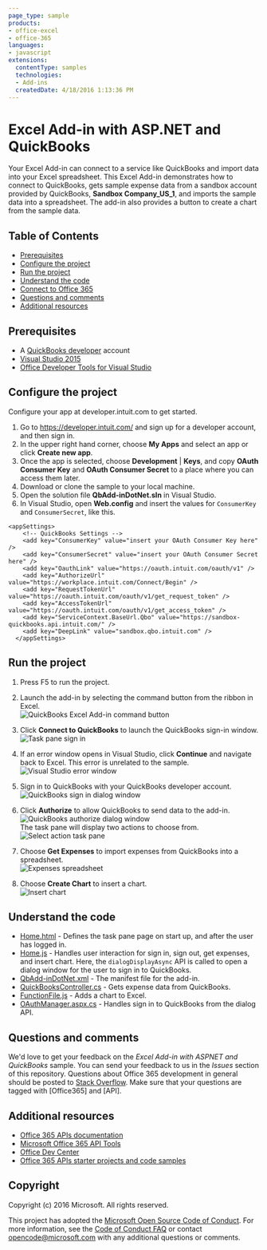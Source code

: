 ```yaml
---
page_type: sample
products:
- office-excel
- office-365
languages:
- javascript
extensions:
  contentType: samples
  technologies:
  - Add-ins
  createdDate: 4/18/2016 1:13:36 PM
---
```

# Excel Add-in with ASP.NET and QuickBooks

Your Excel Add-in can connect to a service like QuickBooks and import data into your Excel spreadsheet. 
This Excel Add-in demonstrates how to connect to QuickBooks, gets sample expense data from a sandbox account provided by QuickBooks, **Sandbox Company_US_1**, and imports the sample data into a spreadsheet. The add-in also provides a button to create a chart from the sample data.

## Table of Contents

* [Prerequisites](#prerequisites)
* [Configure the project](#configure-the-project)
* [Run the project](#run-the-project)
* [Understand the code](#understand-the-code)
* [Connect to Office 365](#connect-to-office-365)
* [Questions and comments](#questions-and-comments)
* [Additional resources](#additional-resources)

## Prerequisites

* A [QuickBooks developer](https://developer.intuit.com/) account
* [Visual Studio 2015](https://www.visualstudio.com/downloads/download-visual-studio-vs.aspx)
* [Office Developer Tools for Visual Studio](https://www.visualstudio.com/en-us/features/office-tools-vs.aspx)

## Configure the project

Configure your app at developer.intuit.com to get started.

1. Go to https://developer.intuit.com/ and sign up for a developer account, and then sign in.
2. In the upper right hand corner, choose **My Apps** and select an app or click **Create new app**. 
3. Once the app is selected, choose **Development** | **Keys**, and copy **OAuth Consumer Key** and **OAuth Consumer Secret** to a place where you can access them later.
4. Download or clone the sample to your local machine.
5. Open the solution file **QbAdd-inDotNet.sln** in Visual Studio.
6. In Visual Studio, open **Web.config** and insert the values for `ConsumerKey` and `ConsumerSecret`, like this.

```
<appSettings>
    <!-- QuickBooks Settings -->
    <add key="ConsumerKey" value="insert your OAuth Consumer Key here" />
    <add key="ConsumerSecret" value="insert your OAuth Consumer Secret here" />
    <add key="OauthLink" value="https://oauth.intuit.com/oauth/v1" />
    <add key="AuthorizeUrl" value="https://workplace.intuit.com/Connect/Begin" />
    <add key="RequestTokenUrl" value="https://oauth.intuit.com/oauth/v1/get_request_token" />
    <add key="AccessTokenUrl" value="https://oauth.intuit.com/oauth/v1/get_access_token" />
    <add key="ServiceContext.BaseUrl.Qbo" value="https://sandbox-quickbooks.api.intuit.com/" />
    <add key="DeepLink" value="sandbox.qbo.intuit.com" />
  </appSettings>
```

## Run the project

1. Press F5 to run the project.

2. Launch the add-in by selecting the command button from the ribbon in Excel.<br>![QuickBooks Excel Add-in command button](readme-images/readme_command_image.PNG)  

3. Click **Connect to QuickBooks** to launch the QuickBooks sign-in window.<br>![Task pane sign in](readme-images/readme_image_taskpane.PNG)

4. If an error window opens in Visual Studio, click **Continue** and navigate back to Excel. This error is unrelated to the sample.<br>![Visual Studio error window](readme-images/readme_image_error.PNG)

5. Sign in to QuickBooks with your QuickBooks developer account.<br>![QuickBooks sign in dialog window](readme-images/readme_image_signin.PNG)

6. Click **Authorize** to allow QuickBooks to send data to the add-in.<br>![QuickBooks authorize dialog window](readme-images/readme_image_authorize.PNG) <br> The task pane will display two actions to choose from. <br>![Select action task pane](readme-images/readme_image_action.PNG)

8. Choose **Get Expenses** to import expenses from QuickBooks into a spreadsheet. <br>![Expenses spreadsheet](readme-images/readme_image_expenses.PNG)

9. Choose **Create Chart** to insert a chart. <br>![Insert chart](readme-images/readme_image_chart.PNG)

## Understand the code

* [Home.html](QbAdd-inDotNetWeb/Home.html) - Defines the task pane page on start up, and after the user has logged in.
* [Home.js](QbAdd-inDotNetWeb/Home.js) - Handles user interaction for sign in, sign out, get expenses, and insert chart. Here, the `dialogDisplayAsync` API is called to open a dialog window for the user to sign in to QuickBooks.
* [QbAdd-inDotNet.xml](QbAdd-inDotNet/QbAdd-inDotNetManifest/QbAdd-inDotNet.xml) - The manifest file for the add-in. 
* [QuickBooksController.cs](QbAdd-inDotNetWeb/Controllers/QuickBooksController.cs) - Gets expense data from QuickBooks.
* [FunctionFile.js](QbAdd-inDotNetWeb/Functions/FunctionFile.js) - Adds a chart to Excel.
* [OAuthManager.aspx.cs](QbAdd-inDotNetWeb/OAuthManager.aspx.cs) - Handles sign in to QuickBooks from the dialog API.

## Questions and comments

We'd love to get your feedback on the *Excel Add-in with ASPNET and QuickBooks* sample. You can send your feedback to us in the *Issues* section of this repository. 
Questions about Office 365 development in general should be posted to [Stack Overflow](http://stackoverflow.com/questions/tagged/Office365+API). Make sure that your questions are tagged with [Office365] and [API].

## Additional resources

* [Office 365 APIs documentation](http://msdn.microsoft.com/office/office365/howto/platform-development-overview)
* [Microsoft Office 365 API Tools](https://visualstudiogallery.msdn.microsoft.com/a15b85e6-69a7-4fdf-adda-a38066bb5155)
* [Office Dev Center](http://dev.office.com/)
* [Office 365 APIs starter projects and code samples](http://msdn.microsoft.com/en-us/office/office365/howto/starter-projects-and-code-samples)

## Copyright
Copyright (c) 2016 Microsoft. All rights reserved.


This project has adopted the [Microsoft Open Source Code of Conduct](https://opensource.microsoft.com/codeofconduct/). For more information, see the [Code of Conduct FAQ](https://opensource.microsoft.com/codeofconduct/faq/) or contact [opencode@microsoft.com](mailto:opencode@microsoft.com) with any additional questions or comments.
